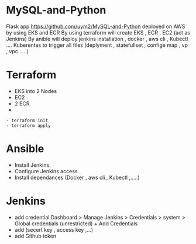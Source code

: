 # MySQL-and-Python
 Flask app https://github.com/uym2/MySQL-and-Python deployed on AWS by using EKS and ECR 
 By using terraform will create EKS , ECR , EC2 (act as Jenkins)
 By anible will deploy jenkins installation , docker , aws cli , Kubectl ....
 Kuberentes to trigger all files (deplyment , statefullset , confige map , vp , vpc .....)
 # Terraform
 - EKS into 2 Nodes 
 - EC2
- 2 ECR
- 
```
- terraform init
- terraform apply
```
 # Ansible
 - Install Jenkins
 - Configure Jenkins access
 - Install dependances (Docker , aws cli , Kubectl ,.....)
 # Jenkins 
 - add credential Dashboard > Manage Jenkins > Credentials > system > Global credentials (unrestricted) + Add Credentials 
 -  add (secert key , access key ,...)
 - add Github token 
 
 
